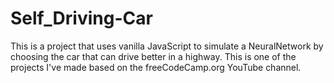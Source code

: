# Self_Driving-Car
 This is a project that uses vanilla JavaScript to simulate a NeuralNetwork by choosing the car that can drive better in a highway. This is one of the projects I've made based on the freeCodeCamp.org YouTube channel.
